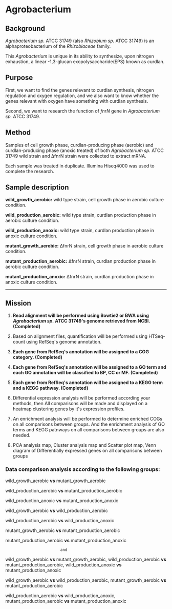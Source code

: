 # Agrobacterium


## Background


*Agrobacterium sp.* ATCC 31749 (also *Rhizobium sp.* ATCC 31749) is an alphaproteobacterium of the *Rhizobiaceae* family.

This *Agrobacterium* is unique in its ability to synthesize, upon nitrogen exhaustion, a linear -1,3-glucan exopolysaccharide(EPS) known as curdlan.


## Purpose


First, we want to find the genes relevant to curdlan synthesis, nitrogen regulation and oxygen regulation, and we also want to know whether the genes relevant with oxygen have something with curdlan synthesis. 

Second, we want to research the function of *fnrN* gene in *Agrobacterium sp.* ATCC 31749. 


## Method


Samples of cell growth phase, curdlan-producing phase (aerobic) and curdlan-producing phase (anoxic treated) of both *Agrobacterium sp.* ATCC 31749 wild strain and ΔfnrN strain were collected to extract mRNA. 

Each sample was treated in duplicate. Illumina Hiseq4000 was used to complete the research.


## Sample description


**wild_growth_aerobic:** wild type strain, cell growth phase in aerobic culture condition.

**wild_production_aerobic:** wild type strain, curdlan production phase in aerobic culture condition.

**wild_production_anoxic:** wild type strain, curdlan production phase in anoxic culture condition.

**mutant_growth_aerobic:** ΔfnrN strain, cell growth phase in aerobic culture condition.

**mutant_production_aerobic:** ΔfnrN strain, curdlan production phase in aerobic culture condition.

**mutant_production_anoxic:** ΔfnrN strain, curdlan production phase in anoxic culture condition.

---


## Mission


1) **Read alignment will be performed using Bowtie2 or BWA using *Agrobacterium sp.* ATCC 31749's genome retrieved from NCBI. (Completed)**

2) Based on alignment files, quantification will be performed using HTSeq-count using RefSeq's genome annotation.

3) **Each gene from RefSeq's annotation will be assigned to a COG category. (Completed)**

4) **Each gene from RefSeq's annotation will be assigned to a GO term and each GO annotation will be classified to BP, CC or MF. (Completed)**

5) **Each gene from RefSeq's annotation will be assigned to a KEGG term and a KEGG pathway. (Completed)**

6) Differential expression analysis will be performed according your methods, then All comparisons will be made and displayed on a heatmap clustering genes by it's expression profiles.

7) An enrichment analysis will be performed to determine enriched COGs on all comparisons between groups. And the enrichment analysis of GO terms and KEGG patnways on all comparisons between groups are also needed.

8) PCA analysis map, Cluster analysis map and Scatter plot map, Venn diagram of Differentially expressed genes on all comparisons between groups


### Data comparison analysis according to the following groups:


wild_growth_aerobic **vs** mutant_growth_aerobic

wild_production_aerobic **vs** mutant_production_aerobic

wild_production_anoxic **vs** mutant_production_anoxic

wild_growth_aerobic **vs** wild_production_aerobic

wild_production_aerobic **vs** wild_production_anoxic

mutant_growth_aerobic **vs** mutant_production_aerobic

mutant_production_aerobic **vs** mutant_production_anoxic


                            and


wild_growth_aerobic **vs** mutant_growth_aerobic, wild_production_aerobic **vs** mutant_production_aerobic, wild_production_anoxic **vs** mutant_production_anoxic

wild_growth_aerobic **vs** wild_production_aerobic, mutant_growth_aerobic **vs** mutant_production_aerobic

wild_production_aerobic **vs** wild_production_anoxic, mutant_production_aerobic **vs** mutant_production_anoxic
